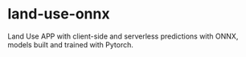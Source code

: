 # land-use-onnx

Land Use APP with client-side and serverless predictions with ONNX, models built and trained with Pytorch.
